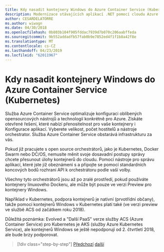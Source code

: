 ```yaml
---
title: Kdy nasadit kontejnery Windows do Azure Container Service (Kubernetes)
description: Modernizace stávajících aplikací .NET pomocí cloudu Azure a Windows kontejnery | Kdy nasadit kontejnery Windows do Azure Container Service (Kubernetes)
author: CESARDELATORRE
ms.author: wiwagn
ms.date: 04/30/2018
ms.openlocfilehash: 0b803b104f905fddac7939d7b070c206aabffeda
ms.sourcegitcommit: 9b552addadfb57fab0b9e7852ed4f1f1b8a42f8e
ms.translationtype: MT
ms.contentlocale: cs-CZ
ms.lasthandoff: 04/23/2019
ms.locfileid: "62011967"
---
```

# <a name="when-to-deploy-windows-containers-to-azure-container-service-that-is-kubernetes"></a>Kdy nasadit kontejnery Windows do Azure Container Service (Kubernetes)

Služba Azure Container Service optimalizuje konfiguraci oblíbených opensourcových nástrojů a technologií konkrétně pro Azure. Získáte otevřené řešení, které nabízí přenositelnost pro vaše kontejnery i Konfigurace aplikací. Vyberete velikost, počet hostitelů a nástroje orchestrator. Služba Azure Container Service obstarává infrastrukturu za vás.

Pokud již pracujete s open source orchestrátorů, jako je Kubernetes, Docker Swarm nebo DC/OS, nemusíte měnit svoje dosavadní postupy správy chcete přesunout úlohy kontejnerů do cloudu. Pomocí nástroje pro správu aplikací, které jste již obeznámeni s a připojte se pomocí standardních koncových bodů rozhraní API k orchestrátoru podle vaší volby.

Všechny tyto orchestrátorů jsou až po zralé prostředí, pokud používáte kontejnery linuxového Dockeru, ale může být pouze ve verzi Preview pro kontejnery Windows.

Například v Kubernetes, podpora kontejnerů je nativní (prvotřídní občany), takže pomocí kontejnerů Windows v Kubernetes platí také (ve verzi preview ve službě ACS od začátkem roku 2018).

Důležitá poznámka: Evolved a "Další PaaS" verze služby ACS (Azure Container Service) pro Kubernetes je AKS (služby Azure Kubernetes Service), ale kontejnerů Windows se ještě nepodporují od 2. čtvrtletí 2018, ale bude brzy podporovat.

>[!div class="step-by-step"]
>[Předchozí](when-to-deploy-windows-containers-to-service-fabric.md)
>[další](choosing-azure-compute-options-for-container-based-applications.md)